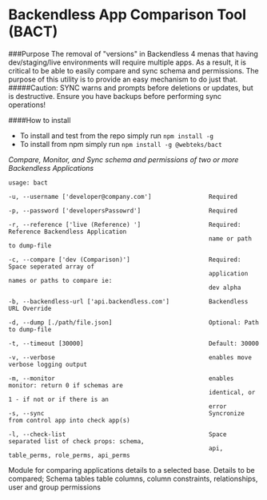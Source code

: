# Backendless App Comparison Tool (BACT)
###Purpose
The removal of "versions" in Backendless 4 menas that having dev/staging/live environments will require multiple apps. As a result, it is critical to be able to easily compare and sync schema and permissions. The purpose of this utility is to provide an easy mechanism to do just that.
#####Caution: SYNC warns and prompts before deletions or updates, but is destructive. Ensure you have backups before performing sync operations!

####How to install
 * To install and test from the repo simply run `npm install -g`
 * To install from npm simply run `npm install -g @webteks/bact`

 _Compare, Monitor, and Sync schema and permissions of two or more Backendless Applications_
 
    usage: bact 

    -u, --username ['developer@company.com']                Required
    
    -p, --password ['developersPassowrd']                   Required
        
    -r, --reference ['live (Reference) ']                   Required: Reference Backendless Application
                                                            name or path to dump-file
                                                            
    -c, --compare ['dev (Comparison)']                      Required: Space seperated array of
                                                            application names or paths to compare ie:
                                                            dev alpha
                                                            
    -b, --backendless-url ['api.backendless.com']           Backendless URL Override
    
    -d, --dump [./path/file.json]                           Optional: Path to dump-file
    
    -t, --timeout [30000]                                   Default: 30000
    
    -v, --verbose                                           enables move verbose logging output
    
    -m, --monitor                                           enables monitor: return 0 if schemas are
                                                            identical, or 1 - if not or if there is an
                                                            error                                                            
    -s, --sync                                              Syncronize from control app into check app(s)
    
    -l, --check-list                                        Space separated list of check props: schema,
                                                            api, table_perms, role_perms, api_perms

Module for comparing applications details to a selected base.  Details to be compared; Schema tables table columns, column constraints, relationships, user and group permissions

